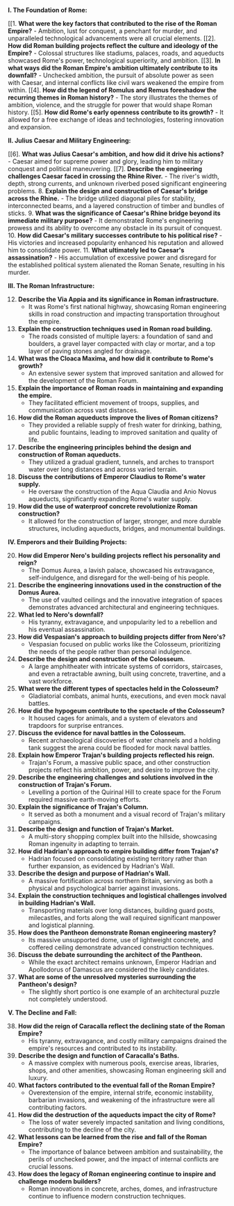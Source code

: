 
**I. The Foundation of Rome:**

[[1.  **What were the key factors that contributed to the rise of the Roman Empire?** 
    - Ambition, lust for conquest, a penchant for murder, and unparalleled technological advancements were all crucial elements.
[[2].  **How did Roman building projects reflect the culture and ideology of the Empire?** 
    - Colossal structures like stadiums, palaces, roads, and aqueducts showcased Rome's power, technological superiority, and ambition.
[[3].  **In what ways did the Roman Empire's ambition ultimately contribute to its downfall?** 
    - Unchecked ambition, the pursuit of absolute power as seen with Caesar, and internal conflicts like civil wars weakened the empire from within.
[[4].  **How did the legend of Romulus and Remus foreshadow the recurring themes in Roman history?** 
    - The story illustrates the themes of ambition, violence, and the struggle for power that would shape Roman history.
[[5].  **How did Rome's early openness contribute to its growth?** 
    - It allowed for a free exchange of ideas and technologies, fostering innovation and expansion.

**II. Julius Caesar and Military Engineering:**

[[6].  **What was Julius Caesar's ambition, and how did it drive his actions?** 
    - Caesar aimed for supreme power and glory, leading him to military conquest and political maneuvering.
[[7].  **Describe the engineering challenges Caesar faced in crossing the Rhine River.** 
    - The river's width, depth, strong currents, and unknown riverbed posed significant engineering problems.
8.  **Explain the design and construction of Caesar's bridge across the Rhine.** 
    - The bridge utilized diagonal piles for stability, interconnected beams, and a layered construction of timber and bundles of sticks.
9.  **What was the significance of Caesar's Rhine bridge beyond its immediate military purpose?** 
    - It demonstrated Rome's engineering prowess and its ability to overcome any obstacle in its pursuit of conquest.
10. **How did Caesar's military successes contribute to his political rise?** 
    - His victories and increased popularity enhanced his reputation and allowed him to consolidate power.
11. **What ultimately led to Caesar's assassination?** 
    - His accumulation of excessive power and disregard for the established political system alienated the Roman Senate, resulting in his murder.

**III. The Roman Infrastructure:**

12. **Describe the Via Appia and its significance in Roman infrastructure.** 
    - It was Rome's first national highway, showcasing Roman engineering skills in road construction and impacting transportation throughout the empire.
13. **Explain the construction techniques used in Roman road building.** 
    - The roads consisted of multiple layers: a foundation of sand and boulders, a gravel layer compacted with clay or mortar, and a top layer of paving stones angled for drainage.
14. **What was the Cloaca Maxima, and how did it contribute to Rome's growth?** 
    - An extensive sewer system that improved sanitation and allowed for the development of the Roman Forum.
15. **Explain the importance of Roman roads in maintaining and expanding the empire.** 
    - They facilitated efficient movement of troops, supplies, and communication across vast distances.
16. **How did the Roman aqueducts improve the lives of Roman citizens?** 
    - They provided a reliable supply of fresh water for drinking, bathing, and public fountains, leading to improved sanitation and quality of life.
17. **Describe the engineering principles behind the design and construction of Roman aqueducts.** 
    - They utilized a gradual gradient, tunnels, and arches to transport water over long distances and across varied terrain.
18. **Discuss the contributions of Emperor Claudius to Rome's water supply.** 
    - He oversaw the construction of the Aqua Claudia and Anio Novus aqueducts, significantly expanding Rome's water supply.
19. **How did the use of waterproof concrete revolutionize Roman construction?** 
    - It allowed for the construction of larger, stronger, and more durable structures, including aqueducts, bridges, and monumental buildings.

**IV. Emperors and their Building Projects:**

20. **How did Emperor Nero's building projects reflect his personality and reign?** 
    - The Domus Aurea, a lavish palace, showcased his extravagance, self-indulgence, and disregard for the well-being of his people.
21. **Describe the engineering innovations used in the construction of the Domus Aurea.** 
    -  The use of vaulted ceilings and the innovative integration of spaces demonstrates advanced architectural and engineering techniques.
22. **What led to Nero's downfall?** 
    - His tyranny, extravagance, and unpopularity led to a rebellion and his eventual assassination.
23. **How did Vespasian's approach to building projects differ from Nero's?** 
    - Vespasian focused on public works like the Colosseum, prioritizing the needs of the people rather than personal indulgence.
24. **Describe the design and construction of the Colosseum.** 
    -  A large amphitheater with intricate systems of corridors, staircases, and even a retractable awning, built using concrete, travertine, and a vast workforce.
25. **What were the different types of spectacles held in the Colosseum?** 
    - Gladiatorial combats, animal hunts, executions, and even mock naval battles.
26. **How did the hypogeum contribute to the spectacle of the Colosseum?** 
    - It housed cages for animals, and a system of elevators and trapdoors for surprise entrances.
27. **Discuss the evidence for naval battles in the Colosseum.** 
    - Recent archaeological discoveries of water channels and a holding tank suggest the arena could be flooded for mock naval battles.
28. **Explain how Emperor Trajan's building projects reflected his reign.** 
    - Trajan's Forum, a massive public space, and other construction projects reflect his ambition, power, and desire to improve the city.
29. **Describe the engineering challenges and solutions involved in the construction of Trajan's Forum.** 
    -  Levelling a portion of the Quirinal Hill to create space for the Forum required massive earth-moving efforts.
30. **Explain the significance of Trajan's Column.** 
    - It served as both a monument and a visual record of Trajan's military campaigns.
31. **Describe the design and function of Trajan's Market.** 
    - A multi-story shopping complex built into the hillside, showcasing Roman ingenuity in adapting to terrain.
32. **How did Hadrian's approach to empire building differ from Trajan's?** 
    - Hadrian focused on consolidating existing territory rather than further expansion, as evidenced by Hadrian's Wall.
33. **Describe the design and purpose of Hadrian's Wall.** 
    - A massive fortification across northern Britain, serving as both a physical and psychological barrier against invasions.
34. **Explain the construction techniques and logistical challenges involved in building Hadrian's Wall.** 
    -  Transporting materials over long distances, building guard posts, milecastles, and forts along the wall required significant manpower and logistical planning.
35. **How does the Pantheon demonstrate Roman engineering mastery?** 
    -  Its massive unsupported dome, use of lightweight concrete, and coffered ceiling demonstrate advanced construction techniques.
36. **Discuss the debate surrounding the architect of the Pantheon.** 
    -  While the exact architect remains unknown, Emperor Hadrian and Apollodorus of Damascus are considered the likely candidates.
37. **What are some of the unresolved mysteries surrounding the Pantheon's design?** 
    - The slightly short portico is one example of an architectural puzzle not completely understood.

**V. The Decline and Fall:**

38. **How did the reign of Caracalla reflect the declining state of the Roman Empire?** 
    -  His tyranny, extravagance, and costly military campaigns drained the empire's resources and contributed to its instability.
39. **Describe the design and function of Caracalla's Baths.** 
    - A massive complex with numerous pools, exercise areas, libraries, shops, and other amenities, showcasing Roman engineering skill and luxury.
40. **What factors contributed to the eventual fall of the Roman Empire?** 
    - Overextension of the empire, internal strife, economic instability, barbarian invasions, and weakening of the infrastructure were all contributing factors.
41. **How did the destruction of the aqueducts impact the city of Rome?** 
    - The loss of water severely impacted sanitation and living conditions, contributing to the decline of the city.
42. **What lessons can be learned from the rise and fall of the Roman Empire?** 
    -  The importance of balance between ambition and sustainability, the perils of unchecked power, and the impact of internal conflicts are crucial lessons.
43. **How does the legacy of Roman engineering continue to inspire and challenge modern builders?** 
    - Roman innovations in concrete, arches, domes, and infrastructure continue to influence modern construction techniques.
